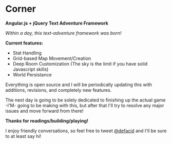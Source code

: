 # Corner
**Angular.js + jQuery Text Adventure Framework**

*Within a day, this text-adventure framework was born!*

**Current features:**
  * Stat Handling
  * Grid-based Map Movement/Creation
  * Deep Room Customization (The sky is the limit if you have solid Javascript skills)
  * World Persistance 

Everything is open source and I will be periodically updating this with additions, revisions, and completely new features.

The next day is going to be solely dedicated to finishing up the actual game -I'M- going to be making with this, but after that I'll try to resolve any major issues and move forward from there!

**Thanks for readings/building/playing!**

I enjoy friendly conversations, so feel free to tweet [@defacid](http://twitter.com/defacid) and I'll be sure to at least say hi!
